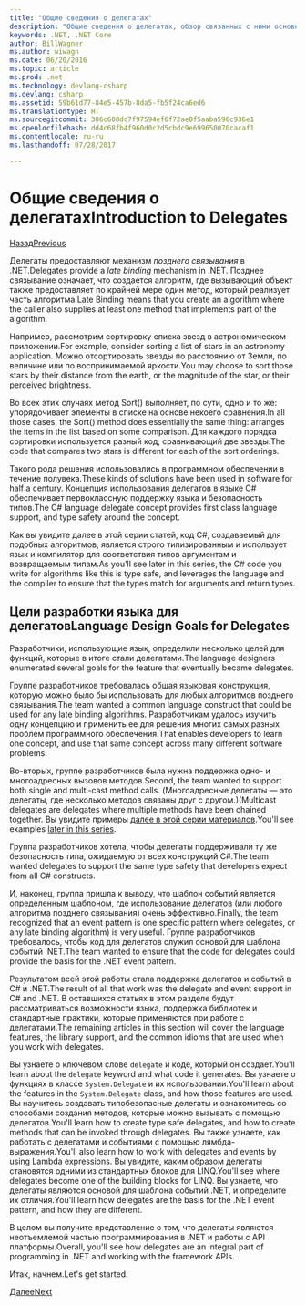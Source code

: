 ```yaml
---
title: "Общие сведения о делегатах"
description: "Общие сведения о делегатах, обзор связанных с ними основных понятий и обсуждение целей разработки языка для делегатов."
keywords: .NET, .NET Core
author: BillWagner
ms.author: wiwagn
ms.date: 06/20/2016
ms.topic: article
ms.prod: .net
ms.technology: devlang-csharp
ms.devlang: csharp
ms.assetid: 59b61d77-84e5-457b-8da5-fb5f24ca6ed6
ms.translationtype: HT
ms.sourcegitcommit: 306c608dc7f97594ef6f72ae0f5aaba596c936e1
ms.openlocfilehash: dd4c68fb4f960d0c2d5cbdc9e699650070cacaf1
ms.contentlocale: ru-ru
ms.lasthandoff: 07/28/2017

---
```


# <a name="introduction-to-delegates"></a><span data-ttu-id="d93b3-104">Общие сведения о делегатах</span><span class="sxs-lookup"><span data-stu-id="d93b3-104">Introduction to Delegates</span></span>

[<span data-ttu-id="d93b3-105">Назад</span><span class="sxs-lookup"><span data-stu-id="d93b3-105">Previous</span></span>](delegates-events.md)

<span data-ttu-id="d93b3-106">Делегаты предоставляют механизм *позднего связывания* в .NET.</span><span class="sxs-lookup"><span data-stu-id="d93b3-106">Delegates provide a *late binding* mechanism in .NET.</span></span> <span data-ttu-id="d93b3-107">Позднее связывание означает, что создается алгоритм, где вызывающий объект также предоставляет по крайней мере один метод, который реализует часть алгоритма.</span><span class="sxs-lookup"><span data-stu-id="d93b3-107">Late Binding means that you create an algorithm where the caller also supplies at least one method that implements part of the algorithm.</span></span>

<span data-ttu-id="d93b3-108">Например, рассмотрим сортировку списка звезд в астрономическом приложении.</span><span class="sxs-lookup"><span data-stu-id="d93b3-108">For example, consider sorting a list of stars in an astronomy application.</span></span>
<span data-ttu-id="d93b3-109">Можно отсортировать звезды по расстоянию от Земли, по величине или по воспринимаемой яркости.</span><span class="sxs-lookup"><span data-stu-id="d93b3-109">You may choose to sort those stars by their distance from the earth, or the magnitude of the star, or their perceived brightness.</span></span>

<span data-ttu-id="d93b3-110">Во всех этих случаях метод Sort() выполняет, по сути, одно и то же: упорядочивает элементы в списке на основе некоего сравнения.</span><span class="sxs-lookup"><span data-stu-id="d93b3-110">In all those cases, the Sort() method does essentially the same thing: arranges the items in the list based on some comparison.</span></span> <span data-ttu-id="d93b3-111">Для каждого порядка сортировки используется разный код, сравнивающий две звезды.</span><span class="sxs-lookup"><span data-stu-id="d93b3-111">The code that compares two stars is different for each of the sort orderings.</span></span>

<span data-ttu-id="d93b3-112">Такого рода решения использовались в программном обеспечении в течение полувека.</span><span class="sxs-lookup"><span data-stu-id="d93b3-112">These kinds of solutions have been used in software for half a century.</span></span>
<span data-ttu-id="d93b3-113">Концепция использования делегатов в языке C# обеспечивает первоклассную поддержку языка и безопасность типов.</span><span class="sxs-lookup"><span data-stu-id="d93b3-113">The C# language delegate concept provides first class language support, and type safety around the concept.</span></span>

<span data-ttu-id="d93b3-114">Как вы увидите далее в этой серии статей, код C#, создаваемый для подобных алгоритмов, является строго типизированным и использует язык и компилятор для соответствия типов аргументам и возвращаемым типам.</span><span class="sxs-lookup"><span data-stu-id="d93b3-114">As you'll see later in this series, the C# code you write for algorithms like this is type safe, and leverages the language and the compiler to ensure that the types match for arguments and return types.</span></span>

## <a name="language-design-goals-for-delegates"></a><span data-ttu-id="d93b3-115">Цели разработки языка для делегатов</span><span class="sxs-lookup"><span data-stu-id="d93b3-115">Language Design Goals for Delegates</span></span>

<span data-ttu-id="d93b3-116">Разработчики, использующие язык, определили несколько целей для функций, которые в итоге стали делегатами.</span><span class="sxs-lookup"><span data-stu-id="d93b3-116">The language designers enumerated several goals for the feature that eventually became delegates.</span></span>

<span data-ttu-id="d93b3-117">Группе разработчиков требовалась общая языковая конструкция, которую можно было бы использовать для любых алгоритмов позднего связывания.</span><span class="sxs-lookup"><span data-stu-id="d93b3-117">The team wanted a common language construct that could be used for any late binding algorithms.</span></span> <span data-ttu-id="d93b3-118">Разработчикам удалось изучить одну концепцию и применить ее для решения многих самых разных проблем программного обеспечения.</span><span class="sxs-lookup"><span data-stu-id="d93b3-118">That enables developers to learn one concept, and use that same concept across many different software problems.</span></span>

<span data-ttu-id="d93b3-119">Во-вторых, группе разработчиков была нужна поддержка одно- и многоадресных вызовов методов.</span><span class="sxs-lookup"><span data-stu-id="d93b3-119">Second, the team wanted to support both single and multi-cast method calls.</span></span> <span data-ttu-id="d93b3-120">(Многоадресные делегаты — это делегаты, где несколько методов связаны друг с другом.)</span><span class="sxs-lookup"><span data-stu-id="d93b3-120">(Multicast delegates are delegates where multiple methods have been chained together.</span></span> <span data-ttu-id="d93b3-121">Вы увидите примеры [далее в этой серии материалов](delegate-class.md).</span><span class="sxs-lookup"><span data-stu-id="d93b3-121">You'll see examples [later in this series](delegate-class.md).</span></span> 

<span data-ttu-id="d93b3-122">Группа разработчиков хотела, чтобы делегаты поддерживали ту же безопасность типа, ожидаемую от всех конструкций C#.</span><span class="sxs-lookup"><span data-stu-id="d93b3-122">The team wanted delegates to support the same type safety that developers expect from all C# constructs.</span></span> 

<span data-ttu-id="d93b3-123">И, наконец, группа пришла к выводу, что шаблон событий является определенным шаблоном, где использование делегатов (или любого алгоритма позднего связывания) очень эффективно.</span><span class="sxs-lookup"><span data-stu-id="d93b3-123">Finally, the team recognized that an event pattern is one specific pattern where delegates, or any late binding algorithm) is very useful.</span></span> <span data-ttu-id="d93b3-124">Группе разработчиков требовалось, чтобы код для делегатов служил основой для шаблона событий .NET.</span><span class="sxs-lookup"><span data-stu-id="d93b3-124">The team wanted to ensure that the code for delegates could provide the basis for the .NET event pattern.</span></span>

<span data-ttu-id="d93b3-125">Результатом всей этой работы стала поддержка делегатов и событий в C# и .NET.</span><span class="sxs-lookup"><span data-stu-id="d93b3-125">The result of all that work was the delegate and event support in C# and .NET.</span></span> <span data-ttu-id="d93b3-126">В оставшихся статьях в этом разделе будут рассматриваться возможности языка, поддержка библиотек и стандартные практики, которые применяются при работе с делегатами.</span><span class="sxs-lookup"><span data-stu-id="d93b3-126">The remaining articles in this section will cover the language features, the library support, and the common idioms that are used when you work with delegates.</span></span>

<span data-ttu-id="d93b3-127">Вы узнаете о ключевом слове `delegate` и коде, который он создает.</span><span class="sxs-lookup"><span data-stu-id="d93b3-127">You'll learn about the `delegate` keyword and what code it generates.</span></span> <span data-ttu-id="d93b3-128">Вы узнаете о функциях в классе `System.Delegate` и их использовании.</span><span class="sxs-lookup"><span data-stu-id="d93b3-128">You'll learn about the features in the `System.Delegate` class, and how those features are used.</span></span> <span data-ttu-id="d93b3-129">Вы научитесь создавать типобезопасные делегаты и ознакомитесь со способами создания методов, которые можно вызывать с помощью делегатов.</span><span class="sxs-lookup"><span data-stu-id="d93b3-129">You'll learn how to create type safe delegates, and how to create methods that can be invoked through delegates.</span></span> <span data-ttu-id="d93b3-130">Вы также узнаете, как работать с делегатами и событиями с помощью лямбда-выражения.</span><span class="sxs-lookup"><span data-stu-id="d93b3-130">You'll also learn how to work with delegates and events by using Lambda expressions.</span></span> <span data-ttu-id="d93b3-131">Вы увидите, каким образом делегаты становятся одними из стандартных блоков для LINQ.</span><span class="sxs-lookup"><span data-stu-id="d93b3-131">You'll see where delegates become one of the building blocks for LINQ.</span></span> <span data-ttu-id="d93b3-132">Вы узнаете, что делегаты являются основой для шаблона событий .NET, и определите их отличия.</span><span class="sxs-lookup"><span data-stu-id="d93b3-132">You'll learn how delegates are the basis for the .NET event pattern, and how they are different.</span></span>

<span data-ttu-id="d93b3-133">В целом вы получите представление о том, что делегаты являются неотъемлемой частью программирования в .NET и работы с API платформы.</span><span class="sxs-lookup"><span data-stu-id="d93b3-133">Overall, you'll see how delegates are an integral part of programming in .NET and working with the framework APIs.</span></span>

<span data-ttu-id="d93b3-134">Итак, начнем.</span><span class="sxs-lookup"><span data-stu-id="d93b3-134">Let's get started.</span></span>

[<span data-ttu-id="d93b3-135">Далее</span><span class="sxs-lookup"><span data-stu-id="d93b3-135">Next</span></span>](delegate-class.md)

